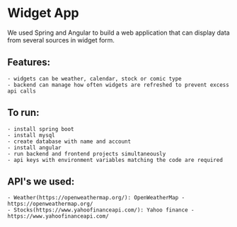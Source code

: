 # Widget App
We used Spring and Angular to build a web application that can display data from several sources in widget form.

## Features:
    - widgets can be weather, calendar, stock or comic type
    - backend can manage how often widgets are refreshed to prevent excess api calls

## To run:
    - install spring boot
    - install mysql
    - create database with name and account 
    - install angular
    - run backend and frontend projects simultaneously
    - api keys with environment variables matching the code are required

## API's we used:
    - Weather(https://openweathermap.org/): OpenWeatherMap - https://openweathermap.org/
    - Stocks(https://www.yahoofinanceapi.com/): Yahoo finance - https://www.yahoofinanceapi.com/
    
